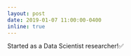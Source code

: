 ```yaml
---
layout: post
date: 2019-01-07 11:00:00-0400
inline: true
---
```


Started as a Data Scientist researcher!:white_check_mark:
